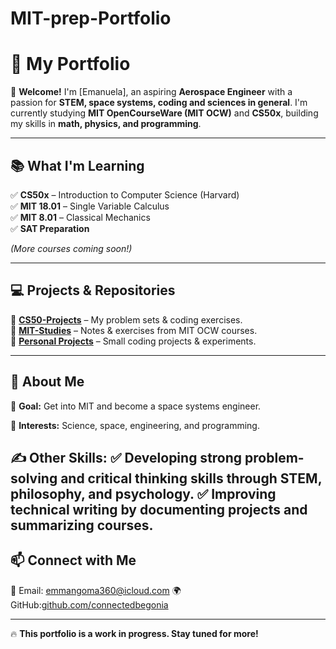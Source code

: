 # MIT-prep-Portfolio

# 🚀 My Portfolio  

👋 **Welcome!** I'm [Emanuela], an aspiring **Aerospace Engineer** with a passion for **STEM, space systems, coding and sciences in general**. I'm currently studying **MIT OpenCourseWare (MIT OCW)** and **CS50x**, building my skills in **math, physics, and programming**.  

---

## 📚 What I'm Learning  
✅ **CS50x** – Introduction to Computer Science (Harvard)  
✅ **MIT 18.01** – Single Variable Calculus  
✅ **MIT 8.01** – Classical Mechanics  
✅ **SAT Preparation**  

*(More courses coming soon!)*  

---

## 💻 Projects & Repositories  
🔹 **[CS50-Projects](https://github.com/connectedbegonia/CS50-Projects)** – My problem sets & coding exercises.  
🔹 **[MIT-Studies](https://github.com/connectedbegonia/MIT-Studies)** – Notes & exercises from MIT OCW courses.  
🔹 **[Personal Projects](https://github.com/connectedbegonia/Personal-Projects)** – Small coding projects & experiments.  

---

## 🌟 About Me  
🔭 **Goal:** Get into MIT and become a space systems engineer.  

📖 **Interests:** Science, space, engineering, and programming.  

✍️ **Other Skills:** 
✅ Developing strong problem-solving and critical thinking skills through STEM, philosophy, and psychology.
✅ Improving technical writing by documenting projects and summarizing courses.
---

## 📫 Connect with Me  
💌 Email: emmangoma360@icloud.com
🌍 GitHub:[github.com/connectedbegonia](https://github.com/connectedbegonia)  

---

🔥 **This portfolio is a work in progress. Stay tuned for more!**  
